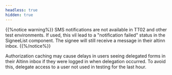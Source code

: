 ```yaml
---
headless: true
hidden: true
---
```


{{%notice warning%}}
SMS notifications are not available in TT02 and other test environments. If used, this vil lead to a "notification failed"
status in the SigneeList component. The signee will still receive a message in their altinn inbox.
{{%/notice%}}

Authorization caching may cause delays in users seeing delegated forms in their Altinn inbox if they were logged in when delegation occurred. To avoid this, delegate access to a user not used in testing for the last hour.
